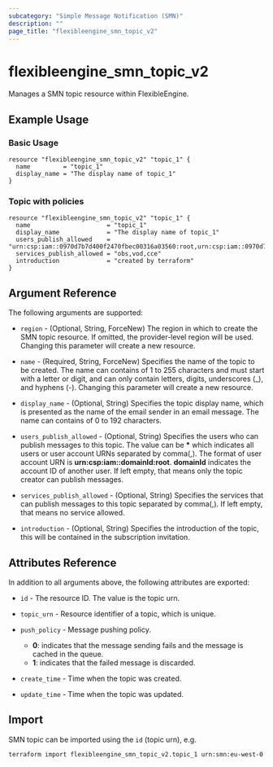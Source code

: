 ```yaml
---
subcategory: "Simple Message Notification (SMN)"
description: ""
page_title: "flexibleengine_smn_topic_v2"
---
```


# flexibleengine_smn_topic_v2

Manages a SMN topic resource within FlexibleEngine.

## Example Usage

### Basic Usage

```hcl
resource "flexibleengine_smn_topic_v2" "topic_1" {
  name         = "topic_1"
  display_name = "The display name of topic_1"
}
```

### Topic with policies

```hcl
resource "flexibleengine_smn_topic_v2" "topic_1" {
  name                     = "topic_1"
  display_name             = "The display name of topic_1"
  users_publish_allowed    = "urn:csp:iam::0970d7b7d400f2470fbec00316a03560:root,urn:csp:iam::0970d7b7d400f2470fbec00316a03561:root"
  services_publish_allowed = "obs,vod,cce"
  introduction             = "created by terraform"
}
```

## Argument Reference

The following arguments are supported:

* `region` - (Optional, String, ForceNew) The region in which to create the SMN topic resource. If omitted, the
  provider-level region will be used. Changing this parameter will create a new resource.

* `name` - (Required, String, ForceNew) Specifies the name of the topic to be created. The name can contains of 1 to 255
  characters and must start with a letter or digit, and can only contain letters, digits, underscores (_), and hyphens (-).
  Changing this parameter will create a new resource.

* `display_name` - (Optional, String) Specifies the topic display name, which is presented as the name of the email
  sender in an email message. The name can contains of 0 to 192 characters.

* `users_publish_allowed` - (Optional, String) Specifies the users who can publish messages to this topic.
  The value can be **\*** which indicates all users or user account URNs separated by comma(,). The format of
  user account URN is **urn:csp:iam::domainId:root**. **domainId** indicates the account ID of another user.
  If left empty, that means only the topic creator can publish messages.

* `services_publish_allowed` - (Optional, String) Specifies the services that can publish messages to this topic
  separated by comma(,). If left empty, that means no service allowed.

* `introduction` - (Optional, String) Specifies the introduction of the topic,
  this will be contained in the subscription invitation.

## Attributes Reference

In addition to all arguments above, the following attributes are exported:

* `id` - The resource ID. The value is the topic urn.

* `topic_urn` - Resource identifier of a topic, which is unique.

* `push_policy` - Message pushing policy.
  + **0**: indicates that the message sending fails and the message is cached in the queue.
  + **1**: indicates that the failed message is discarded.

* `create_time` - Time when the topic was created.

* `update_time` - Time when the topic was updated.

## Import

SMN topic can be imported using the `id` (topic urn), e.g.

```bash
terraform import flexibleengine_smn_topic_v2.topic_1 urn:smn:eu-west-0:0970dd7a1300f5672ff2c003c60ae115:topic_1
```
